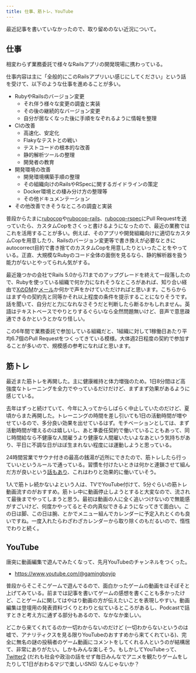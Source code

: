 ```yaml
---
title: 仕事、筋トレ、YouTube
---
```


最近記事を書いていなかったので、取り留めのない近況について。

## 仕事

相変わらず業務委託で様々なRailsアプリの開発現場に携わっている。

仕事内容は主に「全般的にこのRailsアプリいい感じにしてください」という話を受けて、以下のような仕事を進めることが多い。

- RubyやRailsのバージョン変更
    - それ伴う様々な変更の調査と実装
    - その後の継続的なバージョン変更
    - 自分が居なくなった後に手順をなぞれるように情報を整理
- CIの改善
    - 高速化、安定化
    - Flakyなテストとの戦い
    - テストコードの根本的な改善
    - 静的解析ツールの整理
    - 開発者の教育
- 開発環境の改善
    - 開発環境構築手順の整理
    - その組織向けのRailsやRSpecに関するガイドラインの策定
    - Docker環境との棲み分け方の整理等
    - その他ドキュメンテーション
- その他改善できそうなところの調査と実装

普段からたまに[rubocop](https://github.com/rubocop/rubocop/pulls?q=author%3Ar7kamura+)や[rubocop-rails](https://github.com/rubocop/rubocop-rails/pulls?q=author%3Ar7kamura+)、[rubocop-rspec](https://github.com/rubocop/rubocop-rspec/pulls?q=author%3Ar7kamura+)にPull Requestを送っていたら、カスタムCopをさくっと書けるようになったので、最近の業務ではこれを活用することが多い。例えば、そのアプリや開発組織向けに適切なカスタムCopを用意したり、Railsのバージョン変更等で書き換えが必要なときにautocorrect目的で書き捨てのカスタムCopを用意したりといったことをやっている。正直、大規模なRubyのコード全体の面倒を見るなら、静的解析器を扱う能力がないとやってられん気がする。

最近幾つかの会社でRails 5.0から7.1までのアップグレードを終えて一段落したので、Rubyを使っている組織で何か力になれそうなところがあれば、知り合い経由で[XのDM](https://twitter.com/r7kamura)か[メール](mailto://r7kamura@gmail.com)か何かで声をかけていただければと思います。こちらからはまず今の契約先と同等かそれ以上程度の条件を提示することになりそうです。話を聞いて、自分だと力になれなさそうだと判断したら断るかもしれません。英語はテキストベースでやりとりするぐらいなら全然問題無いけど、音声で意思疎通できるかというとかなり怪しい。

この6年間で業務委託で参加している組織だと、1組織に対して1稼働日あたり平均6.7個のPull Requestをつくってきている模様。大体週2日程度の契約で参加することが多いので、規模感の参考になればと思います。

## 筋トレ

最近また筋トレを再開した。主に健康維持と体力増強のため。1日8分間ほど高強度なトレーニングを全力でやっているだけだけど、まずまず効果があるように感じている。

去年はずっと続けていて、今年に入ってからしばらく中止していたのだけど、夏頃からまた再開した。トレーニングの時間を差し引いても1日の活動時間が増やせているので、多分良い効果を出せているはず。モチベーションとしては、まず活動時間が増えるのは嬉しいし、あと準委任契約で働いていることもあって、同じ時間給なら不健康な人間雇うより健康な人間雇いたいよなあという気持ちがあり、平日に不調な日がほぼ生まれない程度には運動しようと思っている。

24時間営業でサウナ付きの最高の銭湯が近所にできたので、筋トレしたら行っていいというルールで通っている。習慣を付けたいときは何かと連鎖させて組んだ方が良いという[話もあり](https://www.amazon.co.jp/dp/B07YY2WV6K)、これはわりと効果的に働いていそう。

1人で筋トレ続かないよという人は、TVでYouTube付けて、5分ぐらいの筋トレ動画流すのがおすすめ。筋トレ中に動画停止しようとすると大変なので、流されて最後までやってしまうと思う。最初は動画の人に全く追いつけないので無能感がすごいけど、何度かやってるとその内真似できるようになってきて面白い。この日は脚、この日は腕、とかでメニュー組んでカレンダーに予定入れとくのも良いですね。一度入れたらわざわざカレンダーから取り除くのもだるいので、惰性でわりと続く。

## YouTube

唐突に動画編集で遊んでみたくなって、先月YouTubeのチャンネルをつくった。

- <https://www.youtube.com/@gamingboyjp>

普段からそこそこゲームで遊んでるので、面白かったゲームの動画をほそぼそと上げてみている。前までは記事を書いてゲームの感想を書くことも多かったけど、ことゲームに関してはやはり動画の方が伝えたいことを表現しやすい。動画編集は登壇用の発表資料づくりとわりと似ているところがあるし、Podcastで話すときと考え方に通ずる部分もあるので、なかなか楽しい。

どこから来てくれてるのか一切わからないのだけど (一切わからないというのは嘘で、アナリティクスを見る限りYouTubeのおすすめから来てくれている)、完全に無名の謎の投稿者のゲーム動画にコメントをしてくれる人というのが結構居て、非常にありがたい。しかもみんな楽しそう。もしかしてYouTubeって、[Twitter2](https://dic.nicovideo.jp/a/twitter2) (だれも社会や政治の話をせず毎日みんなでアニメを観たりゲームをしたりして1日がおわるマジで楽しいSNS) なんじゃないか？
